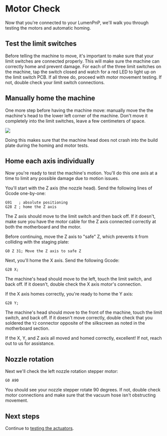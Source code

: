 # Motor Check

Now that you're connected to your LumenPnP, we'll walk you through testing the motors and automatic homing.

## Test the limit switches

Before telling the machine to move, it's important to make sure that your limit switches are connected properly. This will make sure the machine can correctly home and prevent damage. For each of the three limit switches on the machine, tap the switch closed and watch for a red LED to light up on the limit switch PCB. If all three do, proceed with motor movement testing. If not, double check your limit switch connections.

## Manually home the machine

One more step before having the machine move: manually move the the machine's head to the lower left corner of the machine. Don't move it completely into the limit switches, leave a few centimeters of space.

![](images/manual-home.webp)

Doing this makes sure that the machine head does not crash into the build plate during the homing and motor tests.

## Home each axis individually

Now you're ready to test the machine's motion. You'll do this one axis at a time to limit any possible damage due to motion issues.

You'll start with the Z axis (the nozzle head). Send the following lines of Gcode one-by-one:

```gcode
G91   ; absolute positioning
G28 Z ; home the Z axis
```

The Z axis should move to the limit switch and then back off. If it doesn't, make sure you have the motor cable for the Z axis connected correctly at both the motherboard and the motor.

Before continuing, move the Z axis to "safe" Z, which prevents it from colliding with the staging plate:

```gcode
G0 Z 31; Move the Z axis to safe Z
```

Next, you'll home the X axis. Send the following Gcode:

```gcode
G28 X;
```

The machine's head should move to the left, touch the limit switch, and back off. If it doesn't, double check the X axis motor's connection.

If the X axis homes correctly, you're ready to home the Y axis:

```gcode
G28 Y;
```

The machine's head should move to the front of the machine, touch the limit switch, and back off. If it doesn't move correctly, double check that you soldered the `Y2` connector opposite of the silkscreen as noted in the motherboard section.

If the X, Y, and Z axis all moved and homed correctly, excellent! If not, reach out to us for assistance.

## Nozzle rotation

Next we'll check the left nozzle rotation stepper motor:

```gcode
G0 A90
```

You should see your nozzle stepper rotate 90 degrees. If not, double check motor connections and make sure that the vacuum hose isn't obstructing movement.

## Next steps

Continue to [testing the actuators](../actuator-check/index.md).
